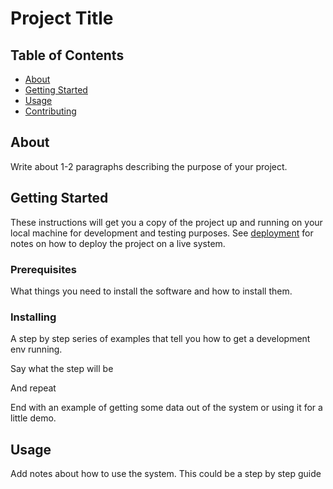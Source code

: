 # Project Title

## Table of Contents
+ [About](#about)
+ [Getting Started](#getting_started)
+ [Usage](#usage)
+ [Contributing](./CONTRIBUTING.md)

## About <a name = "about"></a>
Write about 1-2 paragraphs describing the purpose of your project.

## Getting Started <a name = "getting_started"></a>
These instructions will get you a copy of the project up and running on your local machine for development and testing purposes. See [deployment](#deployment) for notes on how to deploy the project on a live system.

### Prerequisites

What things you need to install the software and how to install them.


### Installing

A step by step series of examples that tell you how to get a development env running.

Say what the step will be

And repeat


End with an example of getting some data out of the system or using it for a little demo.

## Usage <a name = "usage"></a>

Add notes about how to use the system.
This could be a step by step guide
